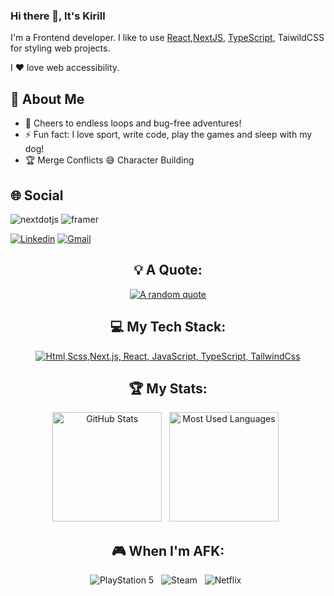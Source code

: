 ### Hi there 👋, It's Kirill

I'm a Frontend developer. I like to use [React](https://reactjs.org/),[NextJS](https://nextjs.org/), [TypeScript](https://www.typescriptlang.org/), TaiwildCSS for styling web projects.

I ❤️ love web accessibility.


## 💫 About Me
- 🚀 Cheers to endless loops and bug-free adventures!
- ⚡ Fun fact: I love sport, write code, play the games and sleep with my dog!
- 🏆 Merge Conflicts 😅 Character Building

## 🌐 Social
 <img src="https://img.shields.io/badge/-Linkedin-blue?style=for-the-badge&logoColor=white&logo=linkedin&color=#fff" alt="nextdotjs" />
    <img src="https://img.shields.io/badge/-Gmail-black?style=for-the-badge&logoColor=white&logo=gmail&color=0055FF" alt="framer" />
   
[![Linkedin](https://skillicons.dev/icons?i=linkedin&theme=dark)](https://www.linkedin.com/in/kirill-h)
[![Gmail](https://skillicons.dev/icons?i=gmail&theme=dark)](mailto:kirillhorushevskiy@gmail.com)

<div align="center">
    
## 💡 A Quote:

[![A random quote](https://quotes-github-readme.vercel.app/api?type=horizontal&theme=dark)](https://github.com/piyushsuthar/github-readme-quotes)


<div align="center">


## 💻 My Tech Stack:

[![Html,Scss,Next.js, React, JavaScript, TypeScript, TailwindCss](https://skillicons.dev/icons?i=html,scss,next,react,js,ts,tailwindcss)](https://skillicons.dev)


## 🏆 My Stats:

<p>
    <img height=175 alt="GitHub Stats" src="https://github-readme-stats.vercel.app/api?username=Kirill-H-FrontEnd&show_icons=true&count_private=true&theme=dark" />&nbsp;&nbsp;
    <img height=175 alt="Most Used Languages" src="https://github-readme-stats.vercel.app/api/top-langs/?username=Kirill-H-FrontEnd&layout=compact&theme=dark" />&nbsp;&nbsp;
</p>

## 🎮 When I'm AFK:

![PlayStation 5](https://img.shields.io/badge/Playstation%205-003791?style=for-the-badge&logo=playstation-5&logoColor=white) &nbsp;
![Steam](https://img.shields.io/badge/steam-%23000000.svg?style=for-the-badge&logo=steam&logoColor=white) &nbsp;
![Netflix](https://img.shields.io/badge/Netflix-E50914?style=for-the-badge&logo=netflix&logoColor=white) &nbsp;

</div>




